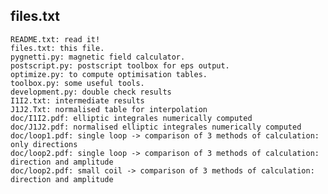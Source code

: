 files.txt
---

	README.txt: read it!
	files.txt: this file.
	pygnetti.py: magnetic field calculator.
	postscript.py: postscript toolbox for eps output.
	optimize.py: to compute optimisation tables.
	toolbox.py: some useful tools.
	development.py: double check results
	I1I2.txt: intermediate results
	J1J2.Txt: normalised table for interpolation
	doc/I1I2.pdf: elliptic integrales numerically computed
	doc/J1J2.pdf: normalised elliptic integrales numerically computed
	doc/loop1.pdf: single loop -> comparison of 3 methods of calculation: only directions
	doc/loop2.pdf: single loop -> comparison of 3 methods of calculation: direction and amplitude
	doc/loop2.pdf: small coil -> comparison of 3 methods of calculation: direction and amplitude
